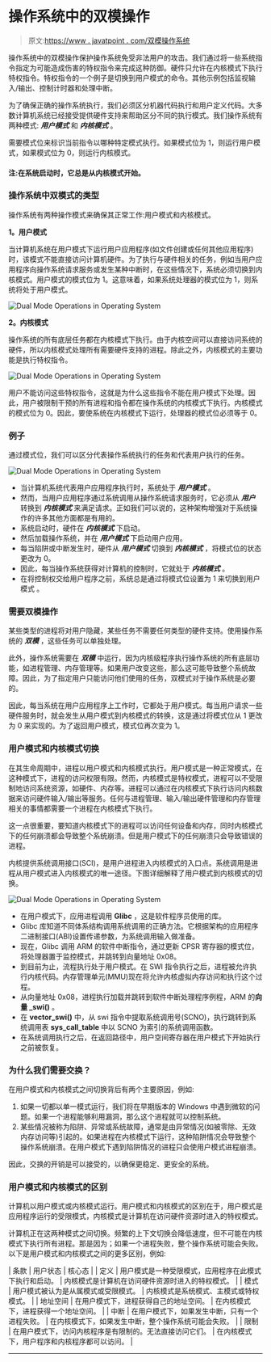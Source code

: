 # 操作系统中的双模操作

> 原文:[https://www . javatpoint . com/双模操作系统](https://www.javatpoint.com/dual-mode-operations-in-operating-system)

操作系统中的双模操作保护操作系统免受非法用户的攻击。我们通过将一些系统指令指定为可能造成伤害的特权指令来完成这种防御。硬件只允许在内核模式下执行特权指令。特权指令的一个例子是切换到用户模式的命令。其他示例包括监视输入/输出、控制计时器和处理中断。

为了确保正确的操作系统执行，我们必须区分机器代码执行和用户定义代码。大多数计算机系统已经接受提供硬件支持来帮助区分不同的执行模式。我们操作系统有两种模式: ***用户模式*** 和 ***内核模式*** 。

需要模式位来标识当前指令以哪种特定模式执行。如果模式位为 1，则运行用户模式，如果模式位为 0，则运行内核模式。

#### 注:在系统启动时，它总是从内核模式开始。

### 操作系统中双模式的类型

操作系统有两种操作模式来确保其正常工作:用户模式和内核模式。

**1。用户模式**

当计算机系统在用户模式下运行用户应用程序(如文件创建或任何其他应用程序)时，该模式不能直接访问计算机硬件。为了执行与硬件相关的任务，例如当用户应用程序向操作系统请求服务或发生某种中断时，在这些情况下，系统必须切换到内核模式。用户模式的模式位为 1。这意味着，如果系统处理器的模式位为 1，则系统将处于用户模式。

![Dual Mode Operations in Operating System](../Images/bc8c25e05f7b536481b0c999613acc44.png)

**2。内核模式**

操作系统的所有底层任务都在内核模式下执行。由于内核空间可以直接访问系统的硬件，所以内核模式处理所有需要硬件支持的进程。除此之外，内核模式的主要功能是执行特权指令。

![Dual Mode Operations in Operating System](../Images/17bbecd44867ac7e99c6ad783f3d1527.png)

用户不能访问这些特权指令，这就是为什么这些指令不能在用户模式下处理。因此，用户被限制干预的所有进程和指令都在操作系统的内核模式下执行。内核模式的模式位为 0。因此，要使系统在内核模式下运行，处理器的模式位必须等于 0。

### 例子

通过模式位，我们可以区分代表操作系统执行的任务和代表用户执行的任务。

![Dual Mode Operations in Operating System](../Images/945dd66fd01d64c4823a9fc79bbadac9.png)

*   当计算机系统代表用户应用程序执行时，系统处于 ***用户模式*** 。
*   然而，当用户应用程序通过系统调用从操作系统请求服务时，它必须从 ***用户*** 转换到 ***内核模式*** 来满足请求。正如我们可以说的，这种架构增强对于系统操作的许多其他方面都是有用的。
*   系统启动时，硬件在 ***内核模式*** 下启动。
*   然后加载操作系统，并在 ***用户模式*** 下启动用户应用。
*   每当陷阱或中断发生时，硬件从 ***用户模式*** 切换到 ***内核模式*** ，将模式位的状态更改为 0。
*   因此，每当操作系统获得对计算机的控制时，它就处于 ***内核模式*** 。
*   在将控制权交给用户程序之前，系统总是通过将模式位设置为 1 来切换到用户模式 。

### 需要双模操作

某些类型的进程将对用户隐藏，某些任务不需要任何类型的硬件支持。使用操作系统的 ***双模*** ，这些任务可以单独处理。

此外，操作系统需要在 ***双模*** 中运行，因为内核级程序执行操作系统的所有底层功能，如进程管理、内存管理等。如果用户改变这些，那么这可能导致整个系统故障。因此，为了指定用户只能访问他们使用的任务，双模式对于操作系统是必要的。

因此，每当系统在用户应用程序上工作时，它都处于用户模式。每当用户请求一些硬件服务时，就会发生从用户模式到内核模式的转换，这是通过将模式位从 1 更改为 0 来实现的。为了返回用户模式，模式位再次变为 1。

### 用户模式和内核模式切换

在其生命周期中，进程以用户模式和内核模式执行。用户模式是一种正常模式，在这种模式下，进程的访问权限有限。然而，内核模式是特权模式，进程可以不受限制地访问系统资源，如硬件、内存等。进程可以通过在内核模式下执行访问内核数据来访问硬件输入/输出等服务。任何与进程管理、输入/输出硬件管理和内存管理相关的事情都需要一个进程在内核模式下执行。

这一点很重要，要知道内核模式下的进程可以访问任何设备和内存，同时内核模式下的任何崩溃都会导致整个系统崩溃。但是用户模式下的任何崩溃只会导致错误的进程。

内核提供系统调用接口(SCI)，是用户进程进入内核模式的入口点。系统调用是进程从用户模式进入内核模式的唯一途径。下图详细解释了用户模式到内核模式的切换。

![Dual Mode Operations in Operating System](../Images/e5ba2808bceb86e40f1f53f7c69bcd0c.png)

*   在用户模式下，应用进程调用 **Glibc** ，这是软件程序员使用的库。
*   Glibc 库知道不同体系结构调用系统调用的正确方法。它根据架构的应用程序二进制接口(ABI)设置传递参数，为系统调用输入做准备。
*   现在，Glibc 调用 ARM 的软件中断指令，通过更新 CPSR 寄存器的模式位，将处理器置于监控模式，并跳转到向量地址 0x08。
*   到目前为止，流程执行处于用户模式。在 SWI 指令执行之后，进程被允许执行内核代码。内存管理单元(MMU)现在将允许内核虚拟内存访问和执行这个过程。
*   从向量地址 0x08，进程执行加载并跳转到软件中断处理程序例程，ARM 的**向量 _swi()** 。
*   在 **vector_swi()** 中，从 swi 指令中提取系统调用号(SCNO)，执行跳转到系统调用表 **sys_call_table** 中以 SCNO 为索引的系统调用函数。
*   在系统调用执行之后，在返回路径中，用户空间寄存器在用户模式下开始执行之前被恢复。

### 为什么我们需要交换？

在用户模式和内核模式之间切换背后有两个主要原因，例如:

1.  如果一切都以单一模式运行，我们将在早期版本的 Windows 中遇到微软的问题。如果一个进程能够利用漏洞，那么这个进程就可以控制系统。
2.  某些情况被称为陷阱、异常或系统故障，通常是由异常情况(如被零除、无效内存访问等)引起的。如果进程在内核模式下运行，这种陷阱情况会导致整个操作系统崩溃。在用户模式下遇到陷阱情况的进程只会使用户模式进程崩溃。

因此，交换的开销是可以接受的，以确保更稳定、更安全的系统。

### 用户模式和内核模式的区别

计算机以用户模式或内核模式运行。用户模式和内核模式的区别在于，用户模式是应用程序运行的受限模式，内核模式是计算机在访问硬件资源时进入的特权模式。

计算机正在这两种模式之间切换。频繁的上下文切换会降低速度，但不可能在内核模式下执行所有进程。那是因为；如果一个进程失败，整个操作系统可能会失败。以下是用户模式和内核模式之间的更多区别，例如:

| 条款 | 用户状态 | 核心态 |
| 定义 | 用户模式是一种受限模式，应用程序在此模式下执行和启动。 | 内核模式是计算机在访问硬件资源时进入的特权模式。 |
| 模式 | 用户模式被认为是从属模式或受限模式。 | 内核模式是系统模式、主模式或特权模式。 |
| 地址空间 | 在用户模式下，进程获得自己的地址空间。 | 在内核模式下，进程获得一个地址空间。 |
| 中断 | 在用户模式下，如果发生中断，只有一个进程失败。 | 在内核模式下，如果发生中断，整个操作系统可能会失败。 |
| 限制 | 在用户模式下，访问内核程序是有限制的。无法直接访问它们。 | 在内核模式下，用户程序和内核程序都可以访问。 |

* * *
